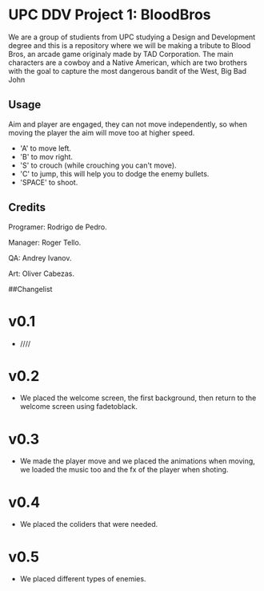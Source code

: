 
# UPC DDV Project 1: BloodBros
We are a group of studients from UPC studying a Design and Development degree and this is a repository where we will be making a tribute to Blood Bros, an arcade game originaly made by TAD Corporation. The main characters are a cowboy and a Native American, which are two brothers with the goal to capture the most dangerous bandit of the West, Big Bad John

## Usage
Aim and player are engaged, they can not move independently, so when moving the player the aim will move too at higher speed. 
  - 'A' to move left. 
  - 'B' to mov right. 
  - 'S' to crouch (while crouching you can't move).
  - 'C' to jump, this will help you to dodge the enemy bullets.
  - 'SPACE' to shoot. 

## Credits
Programer: Rodrigo de Pedro.

Manager: Roger Tello.

QA: Andrey Ivanov. 

Art: Oliver Cabezas. 

##Changelist
# v0.1
  - ////

# v0.2
  - We placed the welcome screen, the first background, then return to the welcome screen using fadetoblack. 

# v0.3
  - We made the player move and we placed the animations when moving, we loaded the music too and the fx of the player when shoting. 
  
# v0.4
  - We placed the coliders that were needed. 

# v0.5
  - We placed different types of enemies. 


